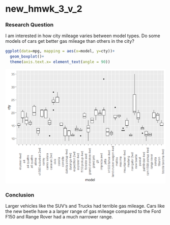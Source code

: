 new\_hmwk\_3\_v\_2
================

### Research Question

I am interested in how city mileage varies between model types. Do some
models of cars get better gas mileage than others in the city?

``` r
ggplot(data=mpg, mapping = aes(x=model, y=cty))+
  geom_boxplot()+
  theme(axis.text.x= element_text(angle = 90))
```

![](homework_3_v_3_files/figure-gfm/unnamed-chunk-1-1.png)<!-- -->

### Conclusion

Larger vehicles like the SUV’s and Trucks had terrible gas mileage. Cars
like the new beetle have a a larger range of gas mileage compared to the
Ford F150 and Range Rover had a much narrower range.
